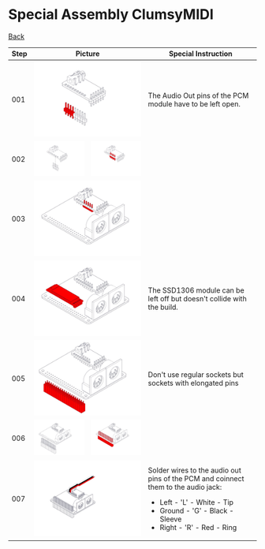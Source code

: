 <h1>Special Assembly ClumsyMIDI</h1>
<a href="../../Readme.md">Back</a>
<table>
	<thead>
		<tr>
			<th>Step</th>
			<th colspan="2">Picture</th>
			<th>Special Instruction</th>
		</tr>
	</thead>
	<tbody>
		<tr>
			<td>001</td>
			<td colspan="2" text-align="center"><img src="./MiniDeXed Interior Clumsy_001.jpg" width="300"></td>
			<td>The Audio Out pins of the PCM module have to be left open.</td>
		</tr>
		<tr>
			<td>002</td>
			<td><img src="./MiniDeXed Interior Clumsy_002.jpg" width="300"></td>
			<td><img src="./MiniDeXed Interior Clumsy_003.jpg" width="300"></td>
			<td></td>
		</tr>
		<tr>
			<td>003</td>
			<td colspan="2" text-align="center"><img src="./MiniDeXed Interior Clumsy_004.jpg" width="300"></td>
			<td></td>
		</tr>
		<tr>
			<td>004</td>
			<td colspan="2" text-align="center"><img src="./MiniDeXed Interior Clumsy_005.jpg" width="300"></td>
			<td>The SSD1306 module can be left off but doesn't collide with the build.</td>
		</tr>
		<tr>
			<td>005</td>
			<td colspan="2" text-align="center"><img src="./MiniDeXed Interior Clumsy_006.jpg" width="300"></td>
			<td>Don't use regular sockets but sockets with elongated pins</td>
		</tr>
		<tr>
			<td>006</td>
			<td><img src="./MiniDeXed Interior Clumsy_007.jpg" width="300"></td>
			<td><img src="./MiniDeXed Interior Clumsy_008.jpg" width="300"></td>
			<td></td>
		</tr>
		<tr>
			<td>007</td>
			<td colspan="2" text-align="center"><img src="./MiniDeXed Interior Clumsy_010.jpg" width="300"></td>
			<td>
				<p>Solder wires to the audio out pins of the PCM and coinnect them to the audio jack:</p>
				<ul>
					<li>Left   - 'L' - White - Tip</li>
					<li>Ground - 'G' - Black - Sleeve</li>
					<li>Right  - 'R' - Red   - Ring</li>
				</ul>
			</td>
		</tr>
	</tbody>
</table>